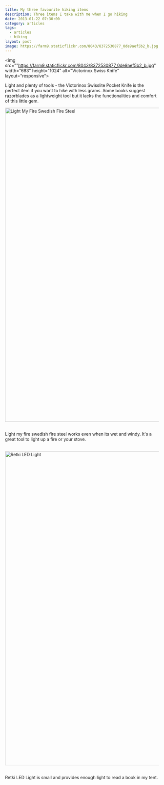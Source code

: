 ```yaml
---
title: My three favourite hiking items
description: Three items I take with me when I go hiking
date: 2013-01-22 07:30:00
category: articles
tags:
  - articles
  - hiking
layout: post
image: https://farm9.staticflickr.com/8043/8372530877_0de9aef5b2_b.jpg
---
```


<img src=""https://farm9.staticflickr.com/8043/8372530877_0de9aef5b2_b.jpg" width="683" height="1024" alt="Victorinox Swiss Knife" layout="responsive">

Light and plenty of tools - the Victorinox Swisslite Pocket Knife is the perfect item if you want to hike with less grams. Some books suggest razorblades as a lightweight tool but it lacks the functionalities and comfort of this little gem.
<br>
<!--more-->
<a href="https://www.flickr.com/photos/90204224@N07/8372531265" title="Light My Fire Swedish Fire Steel"><img src="https://farm9.staticflickr.com/8196/8372531265_a2a9822deb_b.jpg" width="683" height="1024" alt="Light My Fire Swedish Fire Steel"></a><br><br>

Light my fire swedish fire steel works even when its wet and windy. It's a great tool to light up a fire or your stove.<br><br>

<a href="https://www.flickr.com/photos/90204224@N07/8372527259" title="Retki LED Light"><img src="https://farm9.staticflickr.com/8515/8372527259_441aed73e8_b.jpg" width="683" height="1024" alt="Retki LED Light"></a><br><br>

Retki LED Light is small and provides enough light to read a book in my tent.
